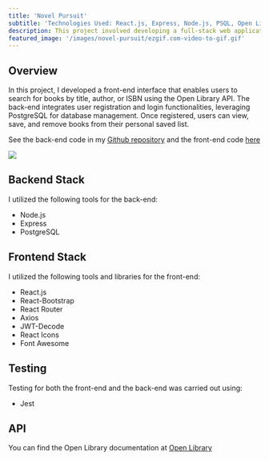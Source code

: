 ```yaml
---
title: 'Novel Pursuit'
subtitle: 'Technologies Used: React.js, Express, Node.js, PSQL, Open Library API'
description: This project involved developing a full-stack web application, designed to facilitate user interaction with a database through a RESTful API. The application adheres to the CRUD (Create, Read, Update, Delete) model.
featured_image: '/images/novel-pursuit/ezgif.com-video-to-gif.gif'
---
```


## Overview

In this project, I developed a front-end interface that enables users to search for books by title, author, or ISBN using the Open Library API. The back-end integrates user registration and login functionalities, leveraging PostgreSQL for database management. Once registered, users can view, save, and remove books from their personal saved list.

See the back-end code in my [Github repository](https://github.com/mlauren77/novel-pursuit-backend) and the front-end code [here](https://github.com/mlauren77/novel-pursuit-frontend)

![](/images/novel-pursuit/ezgif.com-video-to-gif.gif)

## Backend Stack

I utilized the following tools for the back-end:

* Node.js
* Express
* PostgreSQL

## Frontend Stack

I utilized the following tools and libraries for the front-end:

* React.js
* React-Bootstrap
* React Router
* Axios
* JWT-Decode
* React Icons
* Font Awesome

## Testing

Testing for both the front-end and the back-end was carried out using:

* Jest

## API

You can find the Open Library documentation at [Open Library](https://openlibrary.org/dev/docs/api/search)
